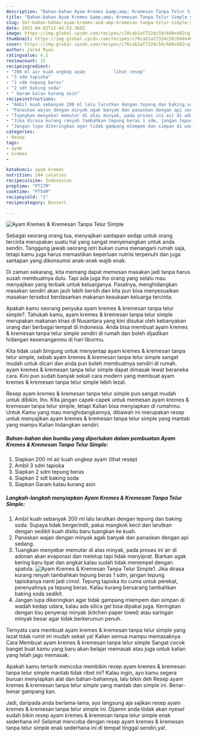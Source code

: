 ```yaml
---
description: "Bahan-bahan Ayam Kremes &amp;amp; Kremesan Tanpa Telur Simple yang enak Untuk Jualan"
title: "Bahan-bahan Ayam Kremes &amp;amp; Kremesan Tanpa Telur Simple yang enak Untuk Jualan"
slug: 567-bahan-bahan-ayam-kremes-and-amp-kremesan-tanpa-telur-simple-yang-enak-untuk-jualan
date: 2021-04-02T12:44:53.368Z
image: https://img-global.cpcdn.com/recipes/c70cab1af7324c59/680x482cq70/ayam-kremes-kremesan-tanpa-telur-simple-foto-resep-utama.jpg
thumbnail: https://img-global.cpcdn.com/recipes/c70cab1af7324c59/680x482cq70/ayam-kremes-kremesan-tanpa-telur-simple-foto-resep-utama.jpg
cover: https://img-global.cpcdn.com/recipes/c70cab1af7324c59/680x482cq70/ayam-kremes-kremesan-tanpa-telur-simple-foto-resep-utama.jpg
author: Jared Ryan
ratingvalue: 4.1
reviewcount: 15
recipeingredient:
- "200 ml air kuah ungkep ayam           lihat resep"
- "3 sdm tapioka"
- "2 sdm tepung beras"
- "2 sdt baking soda"
- " Garam kalau kurang asin"
recipeinstructions:
- "Ambil kuah sebanyak 200 ml lalu larutkan dengan tepung dan baking soda. Supaya tidak bergerindil, pakai mangkok kecil dan larutkan dengan sedikit kuah disitu baru tuangkan ke kuah."
- "Panaskan wajan dengan minyak agak banyak dan panaskan dengan api sedang."
- "Tuangkan menyebar memutar di atas minyak, pada proses ini air di adonan akan evaporasi dan meletup tapi tidak menyiprat. Biarkan agak kering baru lipat dan angkat kalau sudah tidak menempel dengan spatula."
- "Jika dirasa kurang renyah tambahkan tepung beras 1 sdm, jangan tepung tapiokanya nanti jadi cimol. Tepung tapioka itu cuma untuk perekat, perenyahnya ya tepung beras. Kalau kurang bersarang tambahkan baking soda sedikit."
- "Jangan lupa dikeringkan agar tidak gampang mlempem dan simpan di wadah kedap udara, kalau ada silica gel bisa dipakai juga. Keringkan dengan tisu penyerap minyak (kitchen paper towel) atau saringan minyak besar agar tidak berkerumun penuh."
categories:
- Resep
tags:
- ayam
- kremes
- 

katakunci: ayam kremes  
nutrition: 244 calories
recipecuisine: Indonesian
preptime: "PT17M"
cooktime: "PT54M"
recipeyield: "2"
recipecategory: Dessert

---
```



![Ayam Kremes &amp; Kremesan Tanpa Telur Simple](https://img-global.cpcdn.com/recipes/c70cab1af7324c59/680x482cq70/ayam-kremes-kremesan-tanpa-telur-simple-foto-resep-utama.jpg)

Sebagai seorang orang tua, menyajikan santapan sedap untuk orang tercinta merupakan suatu hal yang sangat menyenangkan untuk anda sendiri. Tanggung jawab seorang istri bukan cuma menangani rumah saja, tetapi kamu juga harus memastikan keperluan nutrisi terpenuhi dan juga santapan yang dikonsumsi anak-anak wajib enak.

Di zaman  sekarang, kita memang dapat memesan masakan jadi tanpa harus susah membuatnya dulu. Tapi ada juga lho orang yang selalu mau menyajikan yang terbaik untuk keluarganya. Pasalnya, menghidangkan masakan sendiri akan jauh lebih bersih dan kita pun bisa menyesuaikan masakan tersebut berdasarkan makanan kesukaan keluarga tercinta. 



Apakah kamu seorang penyuka ayam kremes &amp; kremesan tanpa telur simple?. Tahukah kamu, ayam kremes &amp; kremesan tanpa telur simple merupakan makanan khas di Nusantara yang kini disukai oleh kebanyakan orang dari berbagai tempat di Indonesia. Anda bisa membuat ayam kremes &amp; kremesan tanpa telur simple sendiri di rumah dan boleh dijadikan hidangan kesenanganmu di hari liburmu.

Kita tidak usah bingung untuk menyantap ayam kremes &amp; kremesan tanpa telur simple, sebab ayam kremes &amp; kremesan tanpa telur simple sangat mudah untuk dicari dan anda pun boleh membuatnya sendiri di rumah. ayam kremes &amp; kremesan tanpa telur simple dapat dimasak lewat beraneka cara. Kini pun sudah banyak sekali cara modern yang membuat ayam kremes &amp; kremesan tanpa telur simple lebih lezat.

Resep ayam kremes &amp; kremesan tanpa telur simple pun sangat mudah untuk dibikin, lho. Kita jangan capek-capek untuk memesan ayam kremes &amp; kremesan tanpa telur simple, tetapi Kalian bisa menyiapkan di rumahmu. Untuk Kamu yang mau menghidangkannya, dibawah ini merupakan resep untuk menyajikan ayam kremes &amp; kremesan tanpa telur simple yang mantab yang mampu Kalian hidangkan sendiri.

<!--inarticleads1-->

##### Bahan-bahan dan bumbu yang diperlukan dalam pembuatan Ayam Kremes &amp; Kremesan Tanpa Telur Simple:

1. Siapkan 200 ml air kuah ungkep ayam           (lihat resep)
1. Ambil 3 sdm tapioka
1. Siapkan 2 sdm tepung beras
1. Siapkan 2 sdt baking soda
1. Siapkan  Garam kalau kurang asin




<!--inarticleads2-->

##### Langkah-langkah menyiapkan Ayam Kremes &amp; Kremesan Tanpa Telur Simple:

1. Ambil kuah sebanyak 200 ml lalu larutkan dengan tepung dan baking soda. Supaya tidak bergerindil, pakai mangkok kecil dan larutkan dengan sedikit kuah disitu baru tuangkan ke kuah.
1. Panaskan wajan dengan minyak agak banyak dan panaskan dengan api sedang.
1. Tuangkan menyebar memutar di atas minyak, pada proses ini air di adonan akan evaporasi dan meletup tapi tidak menyiprat. Biarkan agak kering baru lipat dan angkat kalau sudah tidak menempel dengan spatula.
<img src="https://img-global.cpcdn.com/steps/1f0e72b204085fe2/160x128cq70/ayam-kremes-kremesan-tanpa-telur-simple-langkah-memasak-3-foto.jpg" alt="Ayam Kremes &amp; Kremesan Tanpa Telur Simple">1. Jika dirasa kurang renyah tambahkan tepung beras 1 sdm, jangan tepung tapiokanya nanti jadi cimol. Tepung tapioka itu cuma untuk perekat, perenyahnya ya tepung beras. Kalau kurang bersarang tambahkan baking soda sedikit.
1. Jangan lupa dikeringkan agar tidak gampang mlempem dan simpan di wadah kedap udara, kalau ada silica gel bisa dipakai juga. Keringkan dengan tisu penyerap minyak (kitchen paper towel) atau saringan minyak besar agar tidak berkerumun penuh.




Ternyata cara membuat ayam kremes &amp; kremesan tanpa telur simple yang lezat tidak rumit ini mudah sekali ya! Kalian semua mampu memasaknya. Cara Membuat ayam kremes &amp; kremesan tanpa telur simple Sangat cocok banget buat kamu yang baru akan belajar memasak atau juga untuk kalian yang telah jago memasak.

Apakah kamu tertarik mencoba membikin resep ayam kremes &amp; kremesan tanpa telur simple mantab tidak ribet ini? Kalau ingin, ayo kamu segera buruan menyiapkan alat dan bahan-bahannya, lalu bikin deh Resep ayam kremes &amp; kremesan tanpa telur simple yang mantab dan simple ini. Benar-benar gampang kan. 

Jadi, daripada anda berlama-lama, ayo langsung aja sajikan resep ayam kremes &amp; kremesan tanpa telur simple ini. Dijamin anda tiidak akan nyesel sudah bikin resep ayam kremes &amp; kremesan tanpa telur simple enak sederhana ini! Selamat mencoba dengan resep ayam kremes &amp; kremesan tanpa telur simple enak sederhana ini di tempat tinggal sendiri,ya!.

